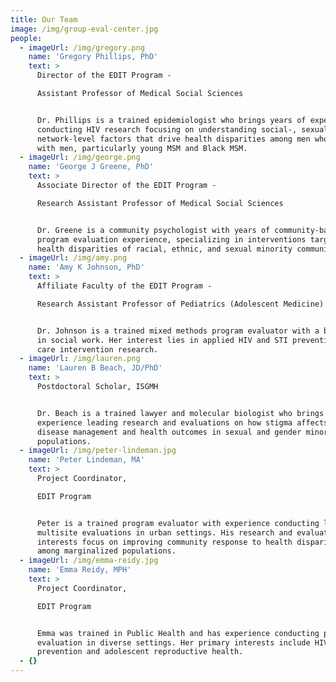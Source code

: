 ```yaml
---
title: Our Team
image: /img/group-eval-center.jpg
people:
  - imageUrl: /img/gregory.png
    name: 'Gregory Phillips, PhD'
    text: >
      Director of the EDIT Program -

      Assistant Professor of Medical Social Sciences


      Dr. Phillips is a trained epidemiologist who brings years of experience
      conducting HIV research focusing on understanding social-, sexual-, and
      network-level factors that drive health disparities among men who have sex
      with men, particularly young MSM and Black MSM.
  - imageUrl: /img/george.png
    name: 'George J Greene, PhD'
    text: >
      Associate Director of the EDIT Program - 

      Research Assistant Professor of Medical Social Sciences


      Dr. Greene is a community psychologist with years of community-based
      program evaluation experience, specializing in interventions targeting
      health disparities of racial, ethnic, and sexual minority communities.
  - imageUrl: /img/amy.png
    name: 'Amy K Johnson, PhD'
    text: >
      Affiliate Faculty of the EDIT Program - 

      Research Assistant Professor of Pediatrics (Adolescent Medicine)


      Dr. Johnson is a trained mixed methods program evaluator with a background
      in social work. Her interest lies in applied HIV and STI prevention and
      care intervention research. 
  - imageUrl: /img/lauren.png
    name: 'Lauren B Beach, JD/PhD'
    text: >
      Postdoctoral Scholar, ISGMH


      Dr. Beach is a trained lawyer and molecular biologist who brings
      experience leading research and evaluations on how stigma affects chronic
      disease management and health outcomes in sexual and gender minority
      populations. 
  - imageUrl: /img/peter-lindeman.jpg
    name: 'Peter Lindeman, MA'
    text: >
      Project Coordinator, 

      EDIT Program


      Peter is a trained program evaluator with experience conducting large,
      multisite evaluations in urban settings. His research and evaluation
      interests focus on improving community response to health disparities
      among marginalized populations.
  - imageUrl: /img/emma-reidy.jpg
    name: 'Emma Reidy, MPH'
    text: >
      Project Coordinator, 

      EDIT Program


      Emma was trained in Public Health and has experience conducting program
      evaluation in diverse settings. Her primary interests include HIV
      prevention and adolescent reproductive health.
  - {}
---
```


